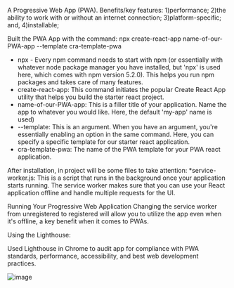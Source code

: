 A Progressive Web App (PWA).
Benefits/key features:
1)performance;
2)the ability to work with or without an internet connection;
3)platform-specific; and,
4)installable;

Built the PWA App with the command:
npx create-react-app name-of-our-PWA-app --template cra-template-pwa

* npx - Every npm command needs to start with npm (or essentially with whatever node package manager you have installed, but 'npx' is used here, which comes with npm version 5.2.0). This helps you run npm packages and takes care of many features.
* create-react-app: This command initiates the popular Create React App utility that helps you build the starter react project.
* name-of-our-PWA-app: This is a filler title of your application. Name the app to whatever you would like. Here, the default 'my-app' name is used)
* --template: This is an argument. When you have an argument, you're essentially enabling an option in the same command. Here, you can specify a specific template for our starter react application.
* cra-template-pwa: The name of the PWA template for your PWA react application.

After installation, in project will be some files to take attention:
*service-worker.js: This is a script that runs in the background once your application starts running. The service worker makes sure that you can use your React application offline and handle multiple requests for the UI.

Running Your Progressive Web Application
Changing the service worker from unregistered to registered will allow you to utilize the app even when it's offline, a key benefit when it comes to PWAs.

Using the Lighthouse:

Used Lighthouse in Chrome to audit app for compliance with PWA standards, performance, accessibility, and best web development practices.

![image](https://github.com/Meiramkhanova/react-pwa-app/assets/102648181/293059f5-51e1-4d16-8450-ce2c4d9d8f75)

